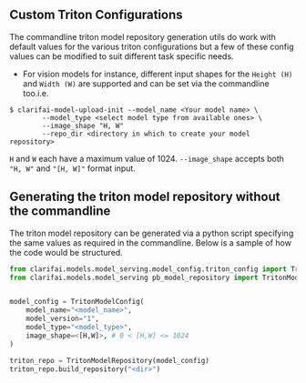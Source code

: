 ## Custom Triton Configurations

The commandline triton model repository generation utils do work with default values for the various triton configurations but a few of these config values can be modified to suit different task specific needs.

* For vision models for instance, different input shapes for the `Height (H)` and `Width (W)` are supported and can be set via the commandline too.i.e.
```console
$ clarifai-model-upload-init --model_name <Your model name> \
		--model_type <select model type from available ones> \
		--image_shape "H, W"
		--repo_dir <directory in which to create your model repository>
```
`H` and `W` each have a maximum value of 1024.
`--image_shape` accepts both `"H, W"` and `"[H, W]"` format input.


## Generating the triton model repository without the commandline

The triton model repository can be generated via a python script specifying the same values as required in the commandline. Below is a sample of how the code would be structured.

```python
from clarifai.models.model_serving.model_config.triton_config import TritonModelConfig
from clarifai.models.model_serving pb_model_repository import TritonModelRepository


model_config = TritonModelConfig(
	model_name="<model_name>",
	model_version="1",
	model_type="<model_type>",
	image_shape=<[H,W]>, # 0 < [H,W] <= 1024
)

triton_repo = TritonModelRepository(model_config)
triton_repo.build_repository("<dir>")
```
